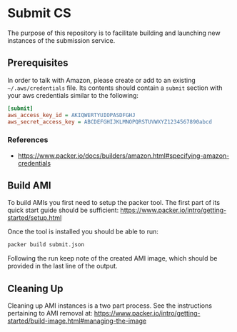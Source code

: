 # Submit CS

The purpose of this repository is to facilitate building and launching new
instances of the submission service.

## Prerequisites

In order to talk with Amazon, please create or add to an existing
`~/.aws/credentials` file. Its contents should contain a `submit` section with
your aws credentials similar to the following:

```ini
[submit]
aws_access_key_id = AKIQWERTYUIOPASDFGHJ
aws_secret_access_key = ABCDEFGHIJKLMNOPQRSTUVWXYZ1234567890abcd
```

### References

* https://www.packer.io/docs/builders/amazon.html#specifying-amazon-credentials

## Build AMI

To build AMIs you first need to setup the packer tool. The first part of its
quick start guide should be sufficient:
https://www.packer.io/intro/getting-started/setup.html

Once the tool is installed you should be able to run:

```sh
packer build submit.json
```

Following the run keep note of the created AMI image, which should be provided
in the last line of the output.

## Cleaning Up

Cleaning up AMI instances is a two part process. See the instructions
pertaining to AMI removal at:
https://www.packer.io/intro/getting-started/build-image.html#managing-the-image
